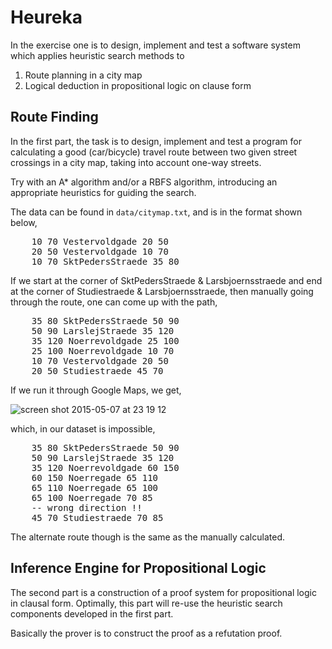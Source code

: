 Heureka
===

In the exercise one is to design, implement and test a software system which applies heuristic search methods to

1. Route planning in a city map
2. Logical deduction in propositional logic on clause form


## Route Finding
In the first part, the task is to design, implement and test a program for calculating a good (car/bicycle) travel route between two given street crossings in a city map, taking into account one-way streets.

Try with an A* algorithm and/or a RBFS algorithm, introducing an appropriate heuristics for guiding the search.

The data can be found in `data/citymap.txt`, and is in the format shown below,

<pre>
    10 70 Vestervoldgade 20 50
    20 50 Vestervoldgade 10 70
    10 70 SktPedersStraede 35 80
</pre>

If we start at the corner of SktPedersStraede & Larsbjoernsstraede and end at the corner of Studiestraede & Larsbjoernsstraede, then manually going through the route, one can come up with the path,

<pre>
    35 80 SktPedersStraede 50 90
    50 90 LarslejStraede 35 120
    35 120 Noerrevoldgade 25 100
    25 100 Noerrevoldgade 10 70
    10 70 Vestervoldgade 20 50
    20 50 Studiestraede 45 70
</pre>

If we run it through Google Maps, we get,

![screen shot 2015-05-07 at 23 19 12](https://cloud.githubusercontent.com/assets/1189998/7526148/ac50937a-f50f-11e4-8bf7-614c7a84d11b.png)

which, in our dataset is impossible,

<pre>
    35 80 SktPedersStraede 50 90
    50 90 LarslejStraede 35 120
    35 120 Noerrevoldgade 60 150
    60 150 Noerregade 65 110
    65 110 Noerregade 65 100
    65 100 Noerregade 70 85
    -- wrong direction !!
    45 70 Studiestraede 70 85
</pre>

The alternate route though is the same as the manually calculated.

## Inference Engine for Propositional Logic
The second part is a construction of a proof system for propositional logic in clausal form. Optimally, this part will re-use the heuristic search components developed in the first part.

Basically the prover is to construct the proof as a refutation proof.
